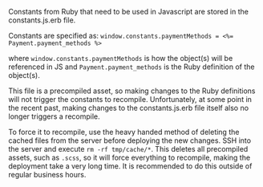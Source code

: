 Constants from Ruby that need to be used in Javascript are stored in the constants.js.erb file.  

Constants are specified as:
`window.constants.paymentMethods = <%= Payment.payment_methods %>`

where `window.constants.paymentMethods` is how the object(s) will be referenced in JS and `Payment.payment_methods` is the Ruby definition of the object(s).

This file is a precompiled asset, so making changes to the Ruby definitions will not trigger the constants to recompile.  Unfortunately, at some point in the recent past, making changes to the constants.js.erb file itself also no longer triggers a recompile.

To force it to recompile, use the heavy handed method of deleting the cached files from the server before deploying the new changes.  SSH into the server and execute `rm -rf tmp/cache/*`.  This deletes all precompiled assets, such as `.scss`, so it will force everything to recompile, making the deployment take a very long time.  It is recommended to do this outside of regular business hours.